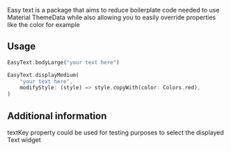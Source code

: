 Easy text is a package that aims to reduce boilerplate code needed to use Material ThemeData while also allowing you to easily override properties like the color for example

## Usage

```dart
EasyText.bodyLarge("your text here")

EasyText.displayMedium(
    "your text here",
    modifyStyle: (style) => style.copyWith(color: Colors.red),
)
```

## Additional information

textKey property could be used for testing purposes to select the displayed Text widget
